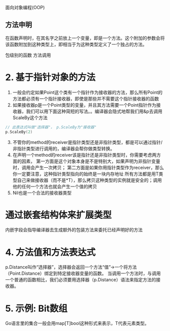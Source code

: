 

面向对象编程(OOP)

## 方法申明
在函数声明时，在其名字之前放上一个变量，即是一个方法。这个附加的参数会将该函数附加到这种类型上，即相当于为这种类型定义了一个独占的方法。

包级别的函数
方法调用

# 2. 基于指针对象的方法

1. 一般会约定如果Point这个类有一个指针作为接收器的方法，那么所有Point的方法都必须有一个指针接收器，即使是那些并不需要这个指针接收器的函数
2. 如果接收器p是一个Point类型的变量，并且其方法需要一个Point指针作为接收器，我们可以用下面这种简短的写法。。编译器会隐式地帮我们用&p去调用ScaleBy这个方法
```go
// 此表达式叫做"选择器"， p.ScaleBy为"接收器"
p.ScaleBy(2)
```
3. 不管你的method的receiver是指针类型还是非指针类型，都是可以通过指针/非指针类型进行调用的，编译器会帮你做类型转换。
4. 在声明一个method的receiver该是指针还是非指针类型时，你需要考虑两方面的因素，
第一方面是这个对象本身是不是特别大，如果声明为非指针变量时，调用会产生一次拷贝；
第二方面是如果你用指针类型作为receiver，那么你一定要注意，这种指针类型指向的始终是一块内存地址
所有方法都是用T类型自己来做接收器（而不是*T），那么拷贝这种类型的实例就是安全的；调用他的任何一个方法也就会产生一个值的拷贝
5. Nil也是一个合法的接收器类型

# 通过嵌套结构体来扩展类型
内嵌字段会指导编译器去生成额外的包装方法来委托已经声明好的方法

            
# 4. 方法值和方法表达式
p.Distance叫作“选择器”，选择器会返回一个方法“值”->一个将方法（Point.Distance）绑定到特定接收器变量的函数。
当调用一个方法时，与调用一个普通的函数相比，我们必须要用选择器（p.Distance）语法来指定方法的接收器。

# 5. 示例: Bit数组
Go语言里的集合一般会用map[T]bool这种形式来表示，T代表元素类型。